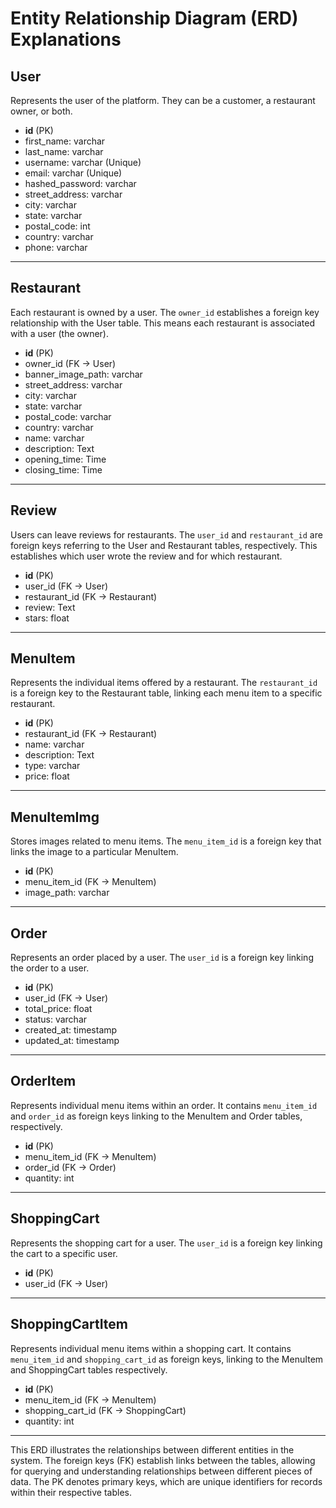# Entity Relationship Diagram (ERD) Explanations

## User
Represents the user of the platform. They can be a customer, a restaurant owner, or both.
- **id** (PK)
- first_name: varchar
- last_name: varchar
- username: varchar (Unique)
- email: varchar (Unique)
- hashed_password: varchar
- street_address: varchar
- city: varchar
- state: varchar
- postal_code: int
- country: varchar
- phone: varchar

---

## Restaurant
Each restaurant is owned by a user. The `owner_id` establishes a foreign key relationship with the User table. This means each restaurant is associated with a user (the owner).
- **id** (PK)
- owner_id (FK -> User)
- banner_image_path: varchar
- street_address: varchar
- city: varchar
- state: varchar
- postal_code: varchar
- country: varchar
- name: varchar
- description: Text
- opening_time: Time
- closing_time: Time

---

## Review
Users can leave reviews for restaurants. The `user_id` and `restaurant_id` are foreign keys referring to the User and Restaurant tables, respectively. This establishes which user wrote the review and for which restaurant.
- **id** (PK)
- user_id (FK -> User)
- restaurant_id (FK -> Restaurant)
- review: Text
- stars: float

---

## MenuItem
Represents the individual items offered by a restaurant. The `restaurant_id` is a foreign key to the Restaurant table, linking each menu item to a specific restaurant.
- **id** (PK)
- restaurant_id (FK -> Restaurant)
- name: varchar
- description: Text
- type: varchar
- price: float

---

## MenuItemImg
Stores images related to menu items. The `menu_item_id` is a foreign key that links the image to a particular MenuItem.
- **id** (PK)
- menu_item_id (FK -> MenuItem)
- image_path: varchar

---

## Order
Represents an order placed by a user. The `user_id` is a foreign key linking the order to a user.
- **id** (PK)
- user_id (FK -> User)
- total_price: float
- status: varchar
- created_at: timestamp
- updated_at: timestamp

---

## OrderItem
Represents individual menu items within an order. It contains `menu_item_id` and `order_id` as foreign keys linking to the MenuItem and Order tables, respectively.
- **id** (PK)
- menu_item_id (FK -> MenuItem)
- order_id (FK -> Order)
- quantity: int

---

## ShoppingCart
Represents the shopping cart for a user. The `user_id` is a foreign key linking the cart to a specific user.
- **id** (PK)
- user_id (FK -> User)

---

## ShoppingCartItem
Represents individual menu items within a shopping cart. It contains `menu_item_id` and `shopping_cart_id` as foreign keys, linking to the MenuItem and ShoppingCart tables respectively.
- **id** (PK)
- menu_item_id (FK -> MenuItem)
- shopping_cart_id (FK -> ShoppingCart)
- quantity: int

---

This ERD illustrates the relationships between different entities in the system. The foreign keys (FK) establish links between the tables, allowing for querying and understanding relationships between different pieces of data. The PK denotes primary keys, which are unique identifiers for records within their respective tables.
